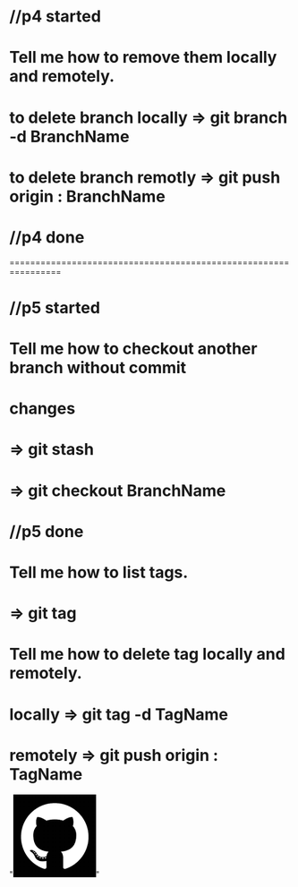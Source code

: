 # //p4 started
# Tell me how to remove them locally and remotely.

# to delete branch locally => git branch -d BranchName
# to delete branch remotly => git push origin : BranchName
# //p4 done


================================================================
# //p5 started
# Tell me how to checkout another branch without commit
# changes

# => git stash
# => git checkout BranchName
# //p5 done


# Tell me how to list tags.
# => git tag

# Tell me how to delete tag locally and remotely.

# locally => git tag -d TagName

# remotely => git push origin : TagName


"![Alt text](images/download.png)"


